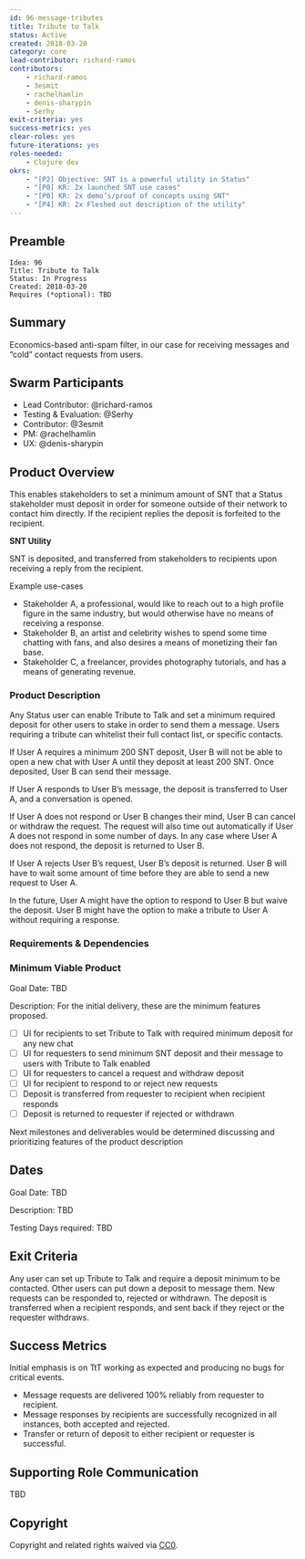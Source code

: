```yaml
---
id: 96-message-tributes
title: Tribute to Talk
status: Active
created: 2018-03-20
category: core
lead-contributor: richard-ramos
contributors:
    - richard-ramos
    - 3esmit
    - rachelhamlin
    - denis-sharypin
    - Serhy
exit-criteria: yes
success-metrics: yes
clear-roles: yes
future-iterations: yes
roles-needed:
    - Clojure dev
okrs:
    - "[P2] Objective: SNT is a powerful utility in Status"
    - "[P0] KR: 2x launched SNT use cases"
    - "[P0] KR: 2x demo’s/proof of concepts using SNT"
    - "[P4] KR: 2x Fleshed out description of the utility"
---
```


## Preamble

    Idea: 96
    Title: Tribute to Talk
    Status: In Progress
    Created: 2018-03-20
    Requires (*optional): TBD


## Summary
Economics-based anti-spam filter, in our case for receiving messages and “cold” contact requests from users.


## Swarm Participants
- Lead Contributor: @richard-ramos
- Testing & Evaluation: @Serhy
- Contributor: @3esmit
- PM:  @rachelhamlin
- UX: @denis-sharypin


## Product Overview
This enables stakeholders to set a minimum amount of SNT that a Status stakeholder must deposit in order for someone outside of their network to contact him directly. If the recipient replies the deposit is forfeited to the recipient.

**SNT Utility**

SNT is deposited, and transferred from stakeholders to recipients upon receiving a reply from the recipient.

Example use-cases

- Stakeholder A, a professional, would like to reach out to a high profile figure in the same industry, but would otherwise have no means of receiving a response.
- Stakeholder B, an artist and celebrity wishes to spend some time chatting with fans, and also desires a means of monetizing their fan base.
- Stakeholder C, a freelancer, provides photography tutorials, and has a means of generating revenue.

### Product Description
Any Status user can enable Tribute to Talk and set a minimum required deposit for other users to stake in order to send them a message. Users requiring a tribute can whitelist their full contact list, or specific contacts.

If User A requires a minimum 200 SNT deposit, User B will not be able to open a new chat with User A until they deposit at least 200 SNT. Once deposited, User B can send their message.

If User A responds to User B’s message, the deposit is transferred to User A, and a conversation is opened.

If User A does not respond or User B changes their mind, User B can cancel or withdraw the request. The request will also time out automatically if User A does not respond in some number of days. In any case where User A does not respond, the deposit is returned to User B.

If User A rejects User B’s request, User B’s deposit is returned. User B will have to wait some amount of time before they are able to send a new request to User A.

In the future, User A might have the option to respond to User B but waive the deposit. User B might have the option to make a tribute to User A without requiring a response. 


### Requirements & Dependencies
<!-- Are there bugs or feature requests in other repositories that are part of this Idea? -->
<!-- There is no approval unless the idea requires to be reviewed by supporting organelles (Financial, Hiring, or Design). -->
<!-- The Swarm must develop a fully fleshed out Requirements document for the idea to proceed, to the satisfaction of participants. -->

### Minimum Viable Product
Goal Date: TBD 

Description:
For the initial delivery, these are the minimum features proposed.
- [ ] UI for recipients to set Tribute to Talk with required minimum deposit for any new chat
- [ ] UI for requesters to send minimum SNT deposit and their message to users with Tribute to Talk enabled
- [ ] UI for requesters to cancel a request and withdraw deposit
- [ ] UI for recipient to respond to or reject new requests 
- [ ] Deposit is transferred from requester to recipient when recipient responds
- [ ] Deposit is returned to requester if rejected or withdrawn

Next milestones and deliverables would be determined discussing and prioritizing features of the product description

## Dates
Goal Date: TBD 

Description: TBD 

Testing Days required: TBD 

## Exit Criteria
Any user can set up Tribute to Talk and require a deposit minimum to be contacted. Other users can put down a deposit to message them. New requests can be responded to, rejected or withdrawn. The deposit is transferred when a recipient responds, and sent back if they reject or the requester withdraws.

## Success Metrics
Initial emphasis is on TtT working as expected and producing no bugs for critical events. 

- Message requests are delivered 100% reliably from requester to recipient.
- Message responses by recipients are successfully recognized in all instances, both accepted and rejected.
- Transfer or return of deposit to either recipient or requester is successful.


## Supporting Role Communication
TBD

## Copyright
Copyright and related rights waived via [CC0](https://creativecommons.org/publicdomain/zero/1.0/).
